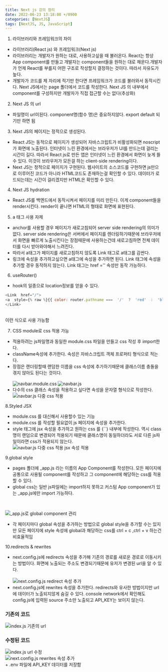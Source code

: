```yaml
---
title: Next js 강의 정리
date: 2022-06-23 13:18:00 +/0900
categories: [NextJS]
tags: [NextJS, JS, JavaScript]    
---
```


1. 라이브러리와 프레임워크의 차이
- 라이브러리(React js) 와 프레임워크(Next js) 
- 라이브러리는  개발자가 원하는 대로, 사용하고싶을 때 불러온다. React는 항상 App component를 만들고 개발자는 component들을 원하는 대로 채운다.개발자가 언제 React를 부를지 어떤 구조로 작성할지 결정하는 것이다. 따라서 자유도가 높다.
- 개발자가 코드를 제 자리에 적기만 한다면 프레임워크가 코드를 불러와서 동작시킨다. Next JS에서는 page 폴더에서 코드를 작성한다. Next JS 의 내부에서 component를 구성하지만 개발자가 직접 접근할 수는 없다(추상화)

2. Next JS 의 url
- 파일명이 url이된다. component명(함수 명)은 중요하지않다. export default 되기만 하면 됨

3. Next JS의 페이지는 정적으로 생성된다.
-  React JS는 동적으로 페이지가 생성되어 자바스크립트가 비활성화되면 noscript가 화면에 노출된다. 인터넷이 느린 환경에서는 브라우저가 UI를 만드는데 걸리는 시간이 길다. 따라서 React js로 만든 앱은 인터넷이 느린 환경에서 화면이 늦게 뜰 수 있다. 이것이 브라우저가 모든걸 하는 client-side rendering이다.
- Next JS는 정적으로 페이지가 구현된다. 웹사이트의 소스코드를 구현하면 js만으로 이루어진 코드가 아니라 HTML코드도 존재하는걸 확인할 수 있다. 데이터가 로드되는데는 시간이 걸리겠지만 HTML은 확인할 수 있다.

4. Next JS hydration
- React JS를 백엔드에서 동작시켜서 페이지를 미리 만든다. 이게 component들을 render시킨다. render이 끝나면 HTML의 형태로 화면에 표현된다.

5. a 태그 사용 자제
- anchor를 사용할 경우 페이지가 새로고침되어 server side rendering의 의미가 없다. server side rendering은 서버에서 페이지를 렌더링하기때문에 브라우저에서 화면을 빠르게 노출시킨다는 장점때문에 사용하는건데 새로고침하면 전체 데이터를 다시 받아와야해서 느려진다.
- 따라서 a태그가 페이지를 새로고침하지 않도록 Link 태그로 a태그를 감싼다.
- 링크에 속성을 추가하고싶으면 a태그에 속성을 추가하면 된다. Link 태그에 속성을 추가할 경우 동작하지 않는다. Link 태그는 href ='' 속성만 동작 가능하다.

6. useRouter()
- hook의 일종으로 location정보를 얻을 수 있다.

```javascript
<Link  href="/">
<a  style={% raw %}{{ color: router.pathname ===  '/'  ?  'red'  :  'blue'  }}{% endraw %}>Home</a>
</Link>
```
<br>
이런 식으로 사용 가능함

7. CSS module로 css 적용 가능
- 적용하려는 js파일명과 동일한 module.css 파일을 만들고  css 작성 후 import한다.
- className속성에 추가한다. 속성은 자바스크립트 객체 프로퍼티 형식으로 적는다.
- 장점은 랜더링할때 랜덤한 이름을 css 속성에 추가하기때문에 클래스이름 충돌을 겪지 않아도 된다는 것이다.<br><br>
 ![navbar.module.css](/assets/img/navbar_css.png)
 ![navbar.js](/assets/img/navbar_js.png)
-  다수의 css 클래스 속성을 적용하고 싶다면 속성을 문자열 형식으로 작성한다.
 ![navbar.js 다중 css 적용](/assets/img/navbar_multi_css.png)
 
 
8.Styled JSX
- module.css 를 대신해서 사용할수 있는 기능
- module.css 를 작성할 필요없이 js 페이지에 속성을 추가한다. 
- style 태그에 jsx 속성을 추가하고 원하는 css 를 {``} 내부에 작성한다. 역시 class명이 랜덤으로 변경되어 적용되기 때문에 클래스명이 동일하더라도 서로 다른 js파일이라면 css가 적용되지 않는다.  
  ![navbar.js 다중 css 적용 jsx 속성 적용](/assets/img/navbar_styled_jsx.png)
  
  
9.global style
- pages 폴더에 _app.js 라는 이름의 App Component를 작성한다.  모든 페이지에 공통으로 사용될 component를 작성하고 그 component에 해당하는 css를 적용할 수 있다.
- global css는 일반 js파일에는 import하지 못하고 커스텀 App component가 있는 _app.js에만 import 가능하다.
 <br>
  
  ![_app.js로 global component 관리](/assets/img/global_component.png) <br>
- 각 페이지마다 global 속성을 추가하는 방법으로 global style을 추가할 수는 있지만 모든 페이지에 style 속성에 global과 해당하는 css를  ctrl + c ,ctrl + v 하는건 비효율적임

10.redirects & rewrites
- next.config.js에 redirects 속성을 추가해 기존의 경로를 새로운 경로로 이동시키는 방법이다. 화면에 노출되는 주소도 변경되기때문에 유저가 변경된 url을 알 수 있다.<br><br>
![next.config.js redirect 속성 추가](/assets/img/url_redirect.png)
- next.config.js에 rewrites 속성을 추가한다. redirects와 유사한 방법이지만 url에 데이터가 노출되지않게 숨길 수 있다. console network에서 확인해도 config.js에 입력된 source 주소만 노출되고 API_KEY는 보이지 않는다.
### 기존의 코드
![index.js 기존의 url ](/assets/img/original_url.png)<br>

### 수정된 코드
![index.js url 수정](/assets/img/index_rewrites.png)<br>
![next.config.js rewrites 속성 추가](/assets/img/config_rewrites.png)<br>
	+ .env 파일에 API_KEY 데이터를 저장함